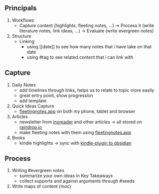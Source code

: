## Principals
1. Workflows
	- Capture content (highlights, fleeting notes, ...) -> Process it (write literature notes, link ideas, ...) -> Evaluate (write evergreen notes)
1. Structure
	- Linking
		- using \[[date]] to see how many notes that i have take on that date
		- using \#tag to see related content that i can link with

## Capture
1. Daily Notes
	- add timelines through links, helps us to relate to topic more easily
	- great entry point, show progression
	- add template
2. Quick Ideas Capture
	- [fleetingnotes.app](https://www.fleetingnotes.app/) on both my phone, tablet and browser
3. Articles
	- newsletter from [inoreader](https://www.inoreader.com/all_articles) and other articles -> all stored on [raindrop.io](https://app.raindrop.io/my/-1)
	- make fleeting notes with them using [fleetingnotes.app](https://www.fleetingnotes.app/)
4. Books
	- kindle highlights -> sync with [kindle-plugin to obsidian](https://github.com/hadynz/obsidian-kindle-plugin)

## Process
1. Writing \#evergreen notes
	- summarize your own ideas in Key Takeaways
	- collect supports and against arguments through \#seeds 
2. Write maps of content (moc)